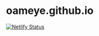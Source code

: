 # oameye.github.io
[![Netlify Status](https://api.netlify.com/api/v1/badges/a02eb5fe-ce4b-4016-a223-d09d669475cb/deploy-status)](https://app.netlify.com/sites/oameye/deploys)
